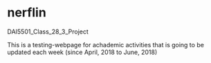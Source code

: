 # nerflin
DAI5501_Class_28_3_Project

This is a testing-webpage for achademic activities that is going to be updated each week (since April, 2018 to June, 2018)
